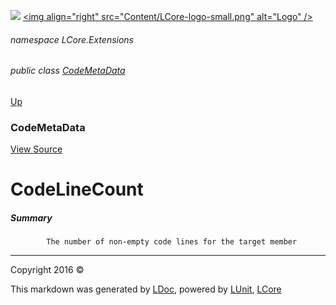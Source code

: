 ![](Content/LCore-banner-small.png "")
[&lt;img align=&quot;right&quot; src=&quot;Content/LCore-logo-small.png&quot; alt=&quot;Logo&quot; /&gt;](../README.md)

###### namespace LCore.Extensions

###### public class [CodeMetaData](docs/CodeMetaData.md)
[Up](docs/CodeMetaData.md)

### CodeMetaData
[View Source](Extensions/Language/CodeMetaData.cs)

# CodeLineCount

##### Summary

            The number of non-empty code lines for the target member
            



---

Copyright 2016 &copy; [](../README.md) [](../TableOfContents.md)

This markdown was generated by [LDoc](https://github.com/CodeSingularity/LDoc), powered by [LUnit](https://github.com/CodeSingularity/LUnit), [LCore](https://github.com/CodeSingularity/LCore)
